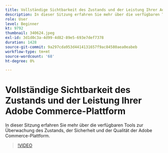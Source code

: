 ```yaml
---
title: Vollständige Sichtbarkeit des Zustands und der Leistung Ihrer Adobe Commerce-Plattform
description: In dieser Sitzung erfahren Sie mehr über die verfügbaren Tools zur Überwachung des Zustands, der Sicherheit und der Qualität der Adobe Commerce-Plattform.
role: User
level: Beginner
kt: 9792
thumbnail: 340624.jpeg
exl-id: 3d1d0c3a-4d99-4d82-89e5-693e7def7378
duration: 1428
source-git-commit: 9a297cda953d4414131657f9ac84580aea0eabeb
workflow-type: tm+mt
source-wordcount: '68'
ht-degree: 0%

---
```


# Vollständige Sichtbarkeit des Zustands und der Leistung Ihrer Adobe Commerce-Plattform

In dieser Sitzung erfahren Sie mehr über die verfügbaren Tools zur Überwachung des Zustands, der Sicherheit und der Qualität der Adobe Commerce-Plattform.

>[!VIDEO](https://video.tv.adobe.com/v/340624/?quality=12&learn=on)
